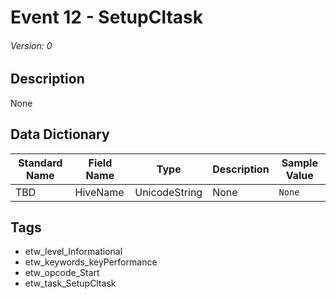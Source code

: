 # Event 12 - SetupCltask
###### Version: 0

## Description
None

## Data Dictionary
|Standard Name|Field Name|Type|Description|Sample Value|
|---|---|---|---|---|
|TBD|HiveName|UnicodeString|None|`None`|

## Tags
* etw_level_Informational
* etw_keywords_keyPerformance
* etw_opcode_Start
* etw_task_SetupCltask